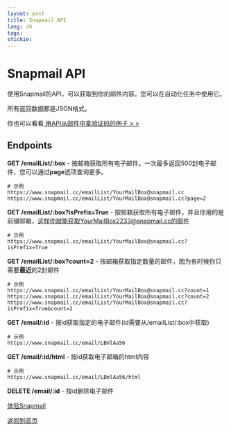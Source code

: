 ```yaml
---
layout: post
title: Snapmail API
lang: zh
tags: 
stickie: 
---
```


# Snapmail API

使用Snapmail的API，可以获取到你的邮件内容。您可以在自动化任务中使用它。

所有返回数据都是JSON格式。

你也可以看看<a target="_blank" href="https://www.snapmail.cc/blog/zh/2020/01/05/automation-test.html"> 用API从邮件中拿验证码的例子 > > </a>

## Endpoints

**GET    /emailList/:box** - 按邮箱获取所有电子邮件。一次最多返回500封电子邮件，您可以通过**page**选项查询更多。
```
# 示例
https://www.snapmail.cc/emailList/YourMailBox@snapmail.cc
https://www.snapmail.cc/emailList/YourMailBox@snapmail.cc?page=2
```

**GET    /emailList/:box?isPrefix=True** - 按邮箱获取所有电子邮件，并且你用的是前缀邮箱，这样你就能获取YourMailBox2233@snapmail.cc的邮件
```
# 示例
https://www.snapmail.cc/emailList/YourMailBox@snapmail.cc?isPrefix=True
```

**GET    /emailList/:box?count=2** - 按邮箱获取指定数量的邮件，因为有时候你只需要**最近**的2封邮件
```
# 示例
https://www.snapmail.cc/emailList/YourMailBox@snapmail.cc?count=1
https://www.snapmail.cc/emailList/YourMailBox@snapmail.cc?count=2
https://www.snapmail.cc/emailList/YourMailBox@snapmail.cc?isPrefix=True&count=2
```

**GET    /email/:id** - 按id获取指定的电子邮件(id需要从/emailList/:box中获取)
```
# 示例
https://www.snapmail.cc/email/LBmlAa56
```

**GET    /email/:id/html** - 按id获取电子邮箱的html内容
```
# 示例
https://www.snapmail.cc/email/LBmlAa56/html
```

**DELETE /email/:id** - 按id删除电子邮件


<a target="_blank" href="https://www.snapmail.cc"><i class="fa fa-envelope a"></i> 体验Snapmail </a>

<a href="https://www.snapmail.cc/blog/"><i class="fa fa-arrow-circle-left"></i> 返回到首页 </a>